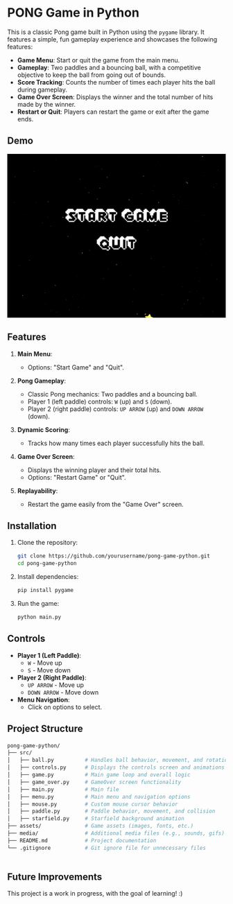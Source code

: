 # PONG Game in Python

This is a classic Pong game built in Python using the `pygame` library. It features a simple, fun gameplay experience and showcases the following features:
- **Game Menu**: Start or quit the game from the main menu.
- **Gameplay**: Two paddles and a bouncing ball, with a competitive objective to keep the ball from going out of bounds.
- **Score Tracking**: Counts the number of times each player hits the ball during gameplay.
- **Game Over Screen**: Displays the winner and the total number of hits made by the winner.
- **Restart or Quit**: Players can restart the game or exit after the game ends.

## Demo
![Game Demo](./media/gameplay.gif)

## Features
1. **Main Menu**:
   - Options: "Start Game" and "Quit".

2. **Pong Gameplay**:
   - Classic Pong mechanics: Two paddles and a bouncing ball.
   - Player 1 (left paddle) controls: `W` (up) and `S` (down).
   - Player 2 (right paddle) controls: `UP ARROW` (up) and `DOWN ARROW` (down).

3. **Dynamic Scoring**:
   - Tracks how many times each player successfully hits the ball.

4. **Game Over Screen**:
   - Displays the winning player and their total hits.
   - Options: "Restart Game" or "Quit".

5. **Replayability**:
   - Restart the game easily from the "Game Over" screen.

## Installation

1. Clone the repository:
   ```bash
   git clone https://github.com/yourusername/pong-game-python.git
   cd pong-game-python
   ```

2. Install dependencies:
   ```bash
   pip install pygame
   ```

3. Run the game:
   ```bash
   python main.py
   ```

## Controls
- **Player 1 (Left Paddle)**:
  - `W` - Move up
  - `S` - Move down
- **Player 2 (Right Paddle)**:
  - `UP ARROW` - Move up
  - `DOWN ARROW` - Move down
- **Menu Navigation**:
  - Click on options to select.

## Project Structure
```bash
pong-game-python/
├── src/
│   ├── ball.py          # Handles ball behavior, movement, and rotation
│   ├── controls.py      # Displays the controls screen and animations
│   ├── game.py          # Main game loop and overall logic
│   ├── game_over.py     # GameOver screen functionality
│   ├── main.py          # Main file
│   ├── menu.py          # Main menu and navigation options
│   ├── mouse.py         # Custom mouse cursor behavior
│   ├── paddle.py        # Paddle behavior, movement, and collision
│   ├── starfield.py     # Starfield background animation
├── assets/              # Game assets (images, fonts, etc.)
├── media/               # Additional media files (e.g., sounds, gifs)
├── README.md            # Project documentation
└── .gitignore           # Git ignore file for unnecessary files
        

```

## Future Improvements
This project is a work in progress, with the goal of learning! :)